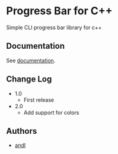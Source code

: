 # Progress Bar for C++
Simple CLI progress bar library for c++

## Documentation
See [documentation](docs/documentation.md).

## Change Log
- 1.0
    - First release
- 2.0
    - Add support for colors

## Authors
- [andl](https://github.com/dotandl)
